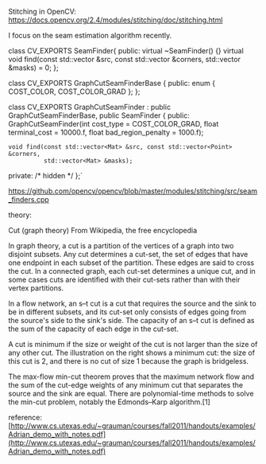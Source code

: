 Stitching in OpenCV:
https://docs.opencv.org/2.4/modules/stitching/doc/stitching.html

I focus on the seam estimation algorithm recently.

class CV_EXPORTS SeamFinder{
public:
    virtual ~SeamFinder() {}
    virtual void find(const std::vector<Mat> &src, const std::vector<Point> &corners,
                      std::vector<Mat> &masks) = 0;
};

class CV_EXPORTS GraphCutSeamFinderBase
{
public:
    enum { COST_COLOR, COST_COLOR_GRAD };
};

class CV_EXPORTS GraphCutSeamFinder : public GraphCutSeamFinderBase, public SeamFinder
{
public:
    GraphCutSeamFinder(int cost_type = COST_COLOR_GRAD, float terminal_cost = 10000.f,
                       float bad_region_penalty = 1000.f);

    void find(const std::vector<Mat> &src, const std::vector<Point> &corners,
              std::vector<Mat> &masks);

private:
    /* hidden */
};`

https://github.com/opencv/opencv/blob/master/modules/stitching/src/seam_finders.cpp

theory:

Cut (graph theory)
From Wikipedia, the free encyclopedia

In graph theory, a cut is a partition of the vertices of a graph into two disjoint subsets. Any cut determines a cut-set, the set of edges that have one endpoint in each subset of the partition. These edges are said to cross the cut. In a connected graph, each cut-set determines a unique cut, and in some cases cuts are identified with their cut-sets rather than with their vertex partitions.

In a flow network, an s–t cut is a cut that requires the source and the sink to be in different subsets, and its cut-set only consists of edges going from the source's side to the sink's side. The capacity of an s–t cut is defined as the sum of the capacity of each edge in the cut-set.

A cut is minimum if the size or weight of the cut is not larger than the size of any other cut. The illustration on the right shows a minimum cut: the size of this cut is 2, and there is no cut of size 1 because the graph is bridgeless.

The max-flow min-cut theorem proves that the maximum network flow and the sum of the cut-edge weights of any minimum cut that separates the source and the sink are equal. There are polynomial-time methods to solve the min-cut problem, notably the Edmonds–Karp algorithm.[1]

reference:
[http://www.cs.utexas.edu/~grauman/courses/fall2011/handouts/examples/Adrian_demo_with_notes.pdf](http://www.cs.utexas.edu/~grauman/courses/fall2011/handouts/examples/Adrian_demo_with_notes.pdf)

